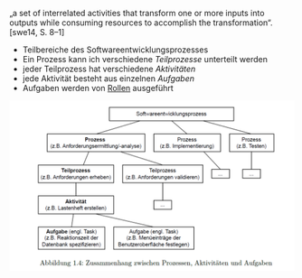 „a set of interrelated activities that transform one or more inputs into outputs while
consuming resources to accomplish the transformation“. [swe14, S. 8–1]

- Teilbereiche des Softwareentwicklungsprozesses
- Ein Prozess kann ich verschiedene *Teilprozesse* unterteilt werden
- jeder Teilprozess hat verschiedene *Aktivitäten*
- jede Aktivität besteht aus einzelnen *Aufgaben*
- Aufgaben werden von [Rollen](Rollen.md) ausgeführt

![Pasted image 20240313123038](../Screenshots/Pasted%20image%2020240313123038.png)
